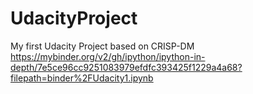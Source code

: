 # UdacityProject
My first Udacity Project based on CRISP-DM
https://mybinder.org/v2/gh/ipython/ipython-in-depth/7e5ce96cc9251083979efdfc393425f1229a4a68?filepath=binder%2FUdacity1.ipynb
